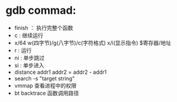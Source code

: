 # gdb commad:
- finish ： 执行完整个函数
- c : 继续运行
- x/64 w(四字节)/g(八字节)/c(字符格式) x/i(显示指令) $寄存器/地址
- r : 运行
- ni : 单步跳过
- si : 单步进入
- distance addr1 addr2  = addr2 - addr1 
- search -s "target string"
- vmmap 查看进程中的权限
- bt backtrace 函数调用路径

